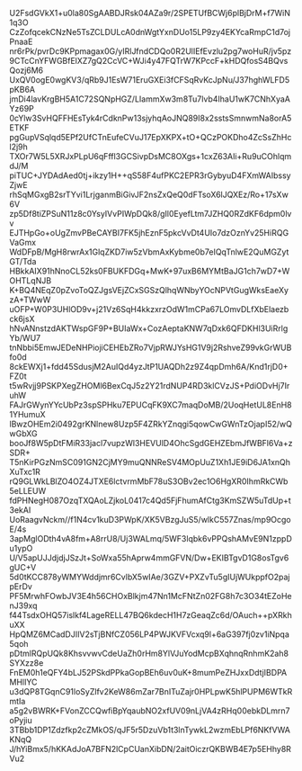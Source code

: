 U2FsdGVkX1+u0la80SgAABDJRsk04AZa9r/2SPETUfBCWj6plBjDrM+f7WiN1q3O
CzZofqcekCNzNe5TsZCLDULcA0dnWgtYxnDUo15LP9zy4EKYcaRmpC1d7ojPnaaE
nr6rPk/pvrDc9KPpmagax0G/yIRlJfndCDQo0R2UlIEfEvzlu2pg7woHuR/jv5pz
9CTcCnYFWGBfElXZ7gQ2CcVC+WJi4y47FQTrW7KPccF+kHDQfosS4BQvsQozj6M6
UxQV0ogE0wgKV3/qRb9J1EsW71EruGXEi3fCFSqRvKcJpNu/J37hghWLFD5pKB6A
jmDi4lavKrgBH5A1C72SQNpHGZ/LIammXw3m8Tu7lvb4IhaU1wK7CNhXyaAYz69P
0cYlw3SvHQFFHEsTyk4rCdknPw13sjyhqAoJNQ89I8x2sstsSmnwmNa8orA5ETKF
pgGupVSqlqd5EPf2UfCTnEufeCVuJ17EpXKPX+tO+QCzPOKDho4ZcSsZhHcl2j9h
TXOr7W5L5XRJxPLpU6qFffl3GCSivpDsMC8OXgs+1cxZ63AIi+Ru9uCOhlqmdJ/M
piTUC+JYDAdAed0tj+ikzy1H++qS58F4ufPKC2EPR3rGybyuD4FXmWAIbssyZjwE
rhSqMGxgB2srTYvi1LrjganmBiGivJF2nsZxQeQ0dFTsoX6lJQXEz/Ro+17sXw6V
zp5Df8tiZPSuN11z8c0YsyIVvPIWpDQk8/gIl0EyefLtm7JZHQ0RZdKF6dpm0lvv
EJTHpGo+oUgZmvPBeCAYBI7FK5jhEznF5pkcVvDt4UIo7dzOznYv25HiRQGVaGmx
WdDFpB/MgH8rwrAx1GlqZKD7iw5zVbmAxKybme0b7eIQqTnlwE2QuMGZytGT/Tda
HBkkAIX91hNnoCL52ks0FBUKFDGq+MwK+97uxB6MYMtBaJG1ch7wD7+WOHTLqNJB
K+BQ4NEqZ0pZvoToQZJgsVEjZCxSGSzQlhqWNbyYOcNPVtGugWksEaeXyzA+TWwW
uOFP+W0P3UHlOD9v+j21Vz6SqH4kkzxrzOdW1mCPa67LOmvDLfXbElaezbck6jsX
hNvANnstzdAKTWspGF9P+BUIaWx+CozAeptaKNW7qDxk6QFDKHl3UiRrlgYb/WU7
tnNbbi5EmwJEDeNHPiojiCEHEbZRo7VjpRWJYsHG1V9j2RshveZ99vkGrWUBfo0d
8ckEWXj1+fdd45SdusjM2AuIQd4yzJtP1UAQDh2z9Z4qpDmh6A/Knd1rjD0+FZ0t
t5wRvjj9PSKPXegZHOMl6BexCqJ5z2Y21rdNUP4RD3klCVzJS+PdiODvHj7IruhW
FAJrGWynYYcUbPz3spSPHku7EPUCqFK9XC7maqDoMB/2UoqHetUL8EnH81YHumuX
lBwzOHEm2i0492grKNlnew8Uzp5F4ZRkYZnqgi5qowCwGWnTzOjapI52/wQwGbXG
booJf8W5pDtFMiR33jacl7vupzWl3HEVUlD4OhcSgdGEHZEbmJfWBFl6Va+zSDR+
T5nKirPGzNmSC091GN2CjMY9muQNNReSV4MOpUuZ1Xh1JE9iD6JA1xnQhXuTxc1R
rQ9GLWkLBlZO4OZ4JTXE6lctvrmMbF78uS3OBv2ec1O6HgXR0IhmRkCWb5eLLEUW
fdPHNegH087OzqTXQAoLZjkoL0417c4Qd5FjFhumAfCtg3KmSZW5uTdUp+t3ekAI
UoRaagvNckm//f1N4cv1kuD3PWpK/XK5VBzgJuS5/wlkC557Znas/mp9OcgoE/4s
3apMglODth4vA8fm+A8rrU8/Uj3WALmq/5WF3lqbk6vPPQshAMvE9N1zppDu1ypO
U/V5apUJJdjdjJSzJt+SoWxa55hAprw4mmGFVN/Dw+EKIBTgvD1G8osTgv6gUC+V
5d0tKCC878yWMYWddjmr6CvlbX5wIAe/3GZV+PXZvTu5gIUjWUkppfO2pajpErDv
PF5MrwhFOwbJV3E4h56CHOxBlkjm47Nn1McFNtZn02FG8h7c3O34tEZoHenJ39xq
f44TsdxOHQ57islkf4LageRELL47BQ6kdecH1H7zGeaqZc6d/OAuch++pXRkhuXX
HpQMZ6MCadDJIIV2sTjBNfCZ056LP4PWJKVFVcxq9l+6aG397fj0zv1iNpqa5qoh
pDtmlRQpUQk8KhsvvwvCdeUaZh0rHm8YlVJuYodMcpBXqhnqRnhmK2ah8SYXzz8e
FnEM0h1eQFY4bLJ52PSkdPPkaGopBEh6uv0uK+8mumPeZHJxxDdtjIBDPAMHlIYC
u3dQP8TGqnC91loSyZlfv2KeW86mZar7BnITuZajr0HPLpwK5hlPUPM6WTkRmtIa
a5g2vBWRK+FVonZCCQwfiBpYqaubNO2xfUV09nLjVA4zRHq00ebkDLmrn7oPyjiu
3TBbb1DP1Zdzfkp2cZMkOS/qJF5r5DzuVb1t3lnTywkL2wzmEbLPf6NKfVWAKNqQ
J/hYiBmx5/hKKAdJoA7BFN2lCpCUanXibDN/2aitOiczrQKBWB4E7p5EHhy8RVu2
